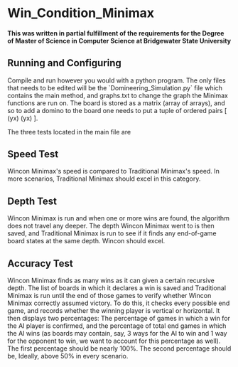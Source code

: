 # Win_Condition_Minimax

<h4> This was written in partial fulfillment of the requirements for the Degree of Master of Science in Computer Science at Bridgewater State University </h4>

<h2> Running and Configuring </h2>
Compile and run however you would with a python program. The only files that needs to be edited will be the `Domineering_Simulation.py` file which contains the main method, and graphs.txt to change the graph the Minimax functions are run on. The board is stored as a matrix (array of arrays), and so to add a domino to the board one needs to put a tuple of ordered pairs [ (yx) (yx) ]. 


The three tests located in the main file are 
<h2> Speed Test </h2>
Wincon Minimax's speed is compared to Traditional Minimax's speed. In more scenarios, Traditional Minimax should excel in this category.

<h2> Depth Test </h2>
Wincon Minimax is run and when one or more wins are found, the algorithm does not travel any deeper. The depth Wincon Minimax went to is then saved, and Traditional Minimax is run to see if it finds any end-of-game board states at the same depth. Wincon should excel.

<h2> Accuracy Test </h2>
Wincon Minimax finds as many wins as it can given a certain recursive depth. The list of boards in which it declares a win is saved and Traditional Minimax is run until the end of those games to verify whether Wincon Minimax correctly assumed victory. To do this, it checks every possible end game, and records whether the winning player is vertical or horizontal. It then displays two percentages: The percentage of games in which a win for the AI player is confirmed, and the percentage of total end games in which the AI wins (as boards may contain, say, 3 ways for the AI to win and 1 way for the opponent to win, we want to account for this percentage as well). The first percentage should be nearly 100%. The second percentage should be, Ideally, above 50% in every scenario.
